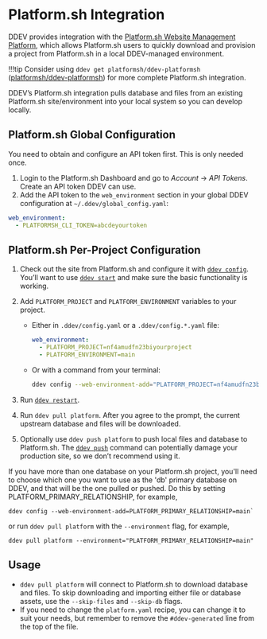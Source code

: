 # Platform.sh Integration

DDEV provides integration with the [Platform.sh Website Management Platform](https://platform.sh/), which allows Platform.sh users to quickly download and provision a project from Platform.sh in a local DDEV-managed environment.

!!!tip
    Consider using `ddev get platformsh/ddev-platformsh` ([platformsh/ddev-platformsh](https://github.com/platformsh/ddev-platformsh)) for more complete Platform.sh integration.

DDEV’s Platform.sh integration pulls database and files from an existing Platform.sh site/environment into your local system so you can develop locally.

## Platform.sh Global Configuration

You need to obtain and configure an API token first. This is only needed once.

1. Login to the Platform.sh Dashboard and go to *Account* → *API Tokens*. Create an API token DDEV can use.
2. Add the API token to the `web_environment` section in your global DDEV configuration at `~/.ddev/global_config.yaml`:

```yaml
web_environment:
  - PLATFORMSH_CLI_TOKEN=abcdeyourtoken
```

## Platform.sh Per-Project Configuration

1. Check out the site from Platform.sh and configure it with [`ddev config`](../basics/commands.md#config). You’ll want to use [`ddev start`](../basics/commands.md#start) and make sure the basic functionality is working.
2. Add `PLATFORM_PROJECT` and `PLATFORM_ENVIRONMENT` variables to your project.

    * Either in `.ddev/config.yaml` or a `.ddev/config.*.yaml` file:

        ```yaml
        web_environment:
          - PLATFORM_PROJECT=nf4amudfn23biyourproject
          - PLATFORM_ENVIRONMENT=main
        ```

    * Or with a command from your terminal:

        ```bash
        ddev config --web-environment-add="PLATFORM_PROJECT=nf4amudfn23bi,PLATFORM_ENVIRONMENT=main"
        ```

3. Run [`ddev restart`](../basics/commands.md#restart).
4. Run `ddev pull platform`. After you agree to the prompt, the current upstream database and files will be downloaded.
5. Optionally use `ddev push platform` to push local files and database to Platform.sh. The [`ddev push`](../basics/commands.md#push) command can potentially damage your production site, so we don’t recommend using it.

If you have more than one database on your Platform.sh project, you'll need to choose which one you want to use
as the 'db' primary database on DDEV, and that will be the one pulled or pushed.
Do this by setting PLATFORM_PRIMARY_RELATIONSHIP, for example,

```
ddev config --web-environment-add=PLATFORM_PRIMARY_RELATIONSHIP=main`
```

or run `ddev pull platform` with the `--environment` flag, for example,

```
ddev pull platform --environment="PLATFORM_PRIMARY_RELATIONSHIP=main"
```

## Usage

* `ddev pull platform` will connect to Platform.sh to download database and files. To skip downloading and importing either file or database assets, use the `--skip-files` and `--skip-db` flags.
* If you need to change the `platform.yaml` recipe, you can change it to suit your needs, but remember to remove the `#ddev-generated` line from the top of the file.
